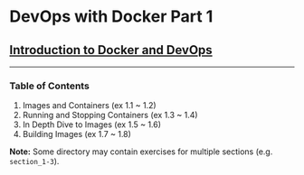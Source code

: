 # DevOps with Docker Part 1

## [Introduction to Docker and DevOps](https://devopswithdocker.com/part1/)
---

### Table of Contents

1. Images and Containers (ex 1.1 ~ 1.2)
2. Running and Stopping Containers (ex 1.3 ~ 1.4)
3. In Depth Dive to Images (ex 1.5 ~ 1.6)
4. Building Images (ex 1.7 ~ 1.8)

__Note:__ Some directory may contain exercises for multiple sections (e.g. ```section_1-3```).
